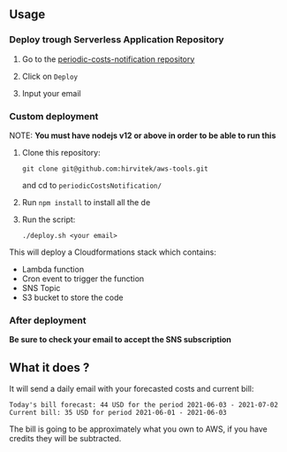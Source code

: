 ## Usage

### Deploy trough Serverless Application Repository

1. Go to the [periodic-costs-notification repository](https://serverlessrepo.aws.amazon.com/applications/ap-southeast-1/164102481775/periodic-costs-notification
   )
   
2. Click on `Deploy`
3. Input your email

### Custom deployment

NOTE: **You must have nodejs v12 or above in order to be able to run this**
1. Clone this repository:
   ```
   git clone git@github.com:hirvitek/aws-tools.git
   ```
   and cd to `periodicCostsNotification/`


2. Run `npm install` to install all the de

3. Run the script:
    ```
    ./deploy.sh <your email>
    ```

This will deploy a Cloudformations stack which contains:

- Lambda function
- Cron event to trigger the function
- SNS Topic
- S3 bucket to store the code

### After deployment

**Be sure to check your email to accept the SNS subscription**


## What it does ?

It will send a daily email with your forecasted costs and current bill:

```
Today's bill forecast: 44 USD for the period 2021-06-03 - 2021-07-02
Current bill: 35 USD for period 2021-06-01 - 2021-06-03
```

The bill is going to be approximately what you own to AWS, 
if you have credits they will be subtracted. 